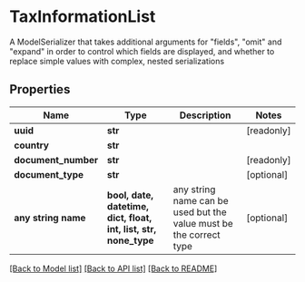 # TaxInformationList

A ModelSerializer that takes additional arguments for \"fields\", \"omit\" and \"expand\" in order to control which fields are displayed, and whether to replace simple values with complex, nested serializations

## Properties
Name | Type | Description | Notes
------------ | ------------- | ------------- | -------------
**uuid** | **str** |  | [readonly] 
**country** | **str** |  | 
**document_number** | **str** |  | [readonly] 
**document_type** | **str** |  | [optional] 
**any string name** | **bool, date, datetime, dict, float, int, list, str, none_type** | any string name can be used but the value must be the correct type | [optional]

[[Back to Model list]](../README.md#documentation-for-models) [[Back to API list]](../README.md#documentation-for-api-endpoints) [[Back to README]](../README.md)


